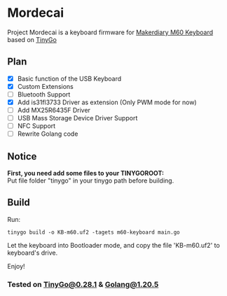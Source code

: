 # Mordecai
Project Mordecai is a keyboard firmware for [Makerdiary M60 Keyboard](https://wiki.makerdiary.com/m60/) based on [TinyGo](https://github.com/tinygo-org/tinygo)

## Plan
- [x] Basic function of the USB Keyboard
- [x] Custom Extensions
- [ ] Bluetooth Support
- [x] Add is31fl3733 Driver as extension (Only PWM mode for now)
- [ ] Add MX25R6435F Driver
- [ ] USB Mass Storage Device Driver Support
- [ ] NFC Support
- [ ] Rewrite Golang code

## Notice
**First, you need add some files to your TINYGOROOT:**  
Put file folder "tinygo" in your tinygo path before building.

## Build
Run:
```
tinygo build -o KB-m60.uf2 -tagets m60-keyboard main.go
```
Let the keyboard into Bootloader mode, and copy the file 'KB-m60.uf2' to keyboard's drive.

Enjoy!

### Tested on TinyGo@0.28.1 & Golang@1.20.5